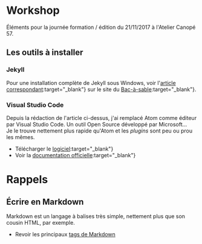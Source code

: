 # Workshop

Éléments pour la journée formation / édition du 21/11/2017 à l'Atelier Canopé 57.

## Les outils à installer

### Jekyll
Pour une installation complète de Jekyll sous Windows, voir l'[article correspondant](https://www.bac-a-sable.eu/jekyll/installer-jekyll-sous-windows/):target="_blank"} sur le site du [Bac-à-sable](https://www.bac-a-sable.eu):target="_blank"}. 

### Visual Studio Code 
Depuis la rédaction de l'article ci-dessus, j'ai remplacé Atom comme éditeur par Visual Studio Code. Un outil Open Source développé par Microsoft...  
Je le trouve nettement plus rapide qu'Atom et les *plugins* sont peu ou prou les mêmes.

* Télécharger le [logiciel](https://code.visualstudio.com/Download):target="_blank"}  
* Voir la [documentation officielle](https://code.visualstudio.com/docs):target="_blank"} 


# Rappels

## Écrire en Markdown
Markdown est un langage à balises très simple, nettement plus que son cousin HTML, par exemple.  

* Revoir les principaux [tags de Markdown](kramdown.md)